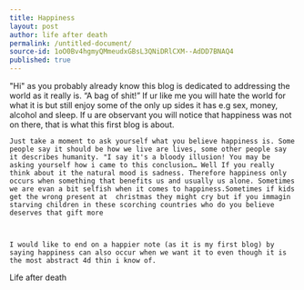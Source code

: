 ```yaml
---
title: Happiness
layout: post
author: life after death
permalink: /untitled-document/
source-id: 1oO0Bv4hgmyQMmeudxGBsL3QNiDRlCXM--AdDD7BNAQ4
published: true
---
```

"Hi" as you probably already know this blog is dedicated to addressing the world as it really is. “A bag of shit!” If ur like me you will hate the world for what it is but still enjoy some of the only up sides it has e.g sex, money, alcohol and sleep. If u are observant you will notice that happiness was not on there, that is what this first blog is about.

	Just take a moment to ask yourself what you believe happiness is. Some people say it should be how we live are lives, some other people say  it describes humanity. "I say it's a bloody illusion! You may be asking yourself how i came to this conclusion… Well If you really think about it the natural mood is sadness. Therefore happiness only occurs when something that benefits us and usually us alone. Sometimes we are evan a bit selfish when it comes to happiness.Sometimes if kids get the wrong present at  christmas they might cry but if you immagin starving children in these scorching countries who do you believe deserves that gift more

	

	I would like to end on a happier note (as it is my first blog) by saying happiness can also occur when we want it to even though it is the most abstract 4d thin i know of.

Life after death

	

  

